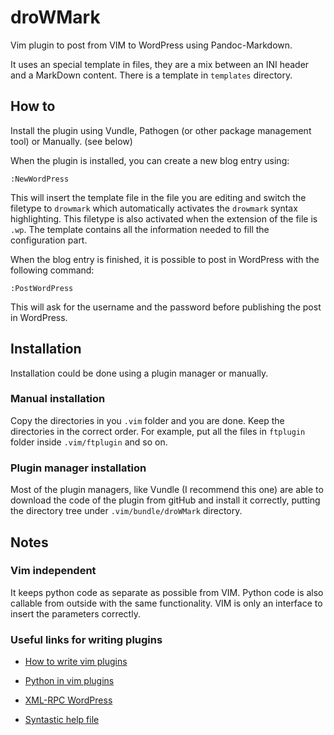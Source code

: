# droWMark

Vim plugin to post from VIM to WordPress using Pandoc-Markdown.

It uses an special template in files, they are a mix between an INI header and
a MarkDown content. There is a template in `templates` directory.

## How to

Install the plugin using Vundle, Pathogen (or other package management tool) or
Manually. (see below)

When the plugin is installed, you can create a new blog entry using:

```
:NewWordPress
```

This will insert the template file in the file you are editing and switch the
filetype to `drowmark` which automatically activates the `drowmark` syntax
highlighting. This filetype is also activated when the extension of the file is
`.wp`. The template contains all the information needed to fill the
configuration part.

When the blog entry is finished, it is possible to post in WordPress with the
following command:

```
:PostWordPress
```

This will ask for the username and the password before publishing the post in
WordPress.

## Installation

Installation could be done using a plugin manager or manually.

### Manual installation

Copy the directories in you `.vim` folder and you are done. Keep the
directories in the correct order. For example, put all the files in `ftplugin`
folder inside `.vim/ftplugin` and so on.

### Plugin manager installation

Most of the plugin managers, like Vundle (I recommend this one) are able to
download the code of the plugin from gitHub and install it correctly, putting
the directory tree under `.vim/bundle/droWMark` directory.

## Notes

### Vim independent

It keeps python code as separate as possible from VIM. Python code is also
callable from outside with the same functionality. VIM is only an interface to
insert the parameters correctly.

### Useful links for writing plugins

- [How to write vim plugins](http://stevelosh.com/blog/2011/09/writing-vim-plugins/)

- [Python in vim plugins](http://vimdoc.sourceforge.net/htmldoc/if_pyth.html#:pyfile)

- [XML-RPC WordPress](http://python-wordpress-xmlrpc.readthedocs.org/en/latest/overview.html)

- [Syntastic help file](https://github.com/scrooloose/syntastic/blob/master/doc/syntastic.txt)
